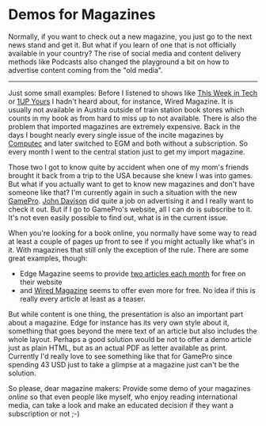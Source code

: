 # Demos for Magazines

Normally, if you want to check out a new magazine, you just go to the next news stand and get it. But what if you learn of one that is not officially available in your country? The rise of social media and content delivery methods like Podcasts also changed the playground a bit on how to advertise content coming from the &quot;old media&quot;.

--------

Just some small examples: Before I listened to shows like <a href="http://twit.tv/TWIT">This Week in Tech</a> or <a href="http://en.wikipedia.org/wiki/Listen_UP#1UP_Yours">1UP Yours</a> I hadn&#39;t heard about, for instance, Wired Magazine. It is usually not available in Austria outside of train station book stores which counts in my book as from hard to miss up to not available<i>. </i>There is also the problem that imported magazines are extremely expensive. Back in the days I bought nearly every single issue of the incite magazines by <a href="http://www.computec.de/">Computec</a> and later switched to EGM and both without a subscription. So every month I went to the central station just to get my import magazine.

Those two I got to know quite by accident when one of my mom&#39;s friends brought it back from a trip to the USA because she knew I was into games. But what if you actually want to get to know new magazines and don&#39;t have someone like that? I&#39;m currently again in such a situation with the new <a href="http://www.gamepro.com/">GamePro</a>. <a href="http://twitter.com/JwhDavison">John Davison</a> did quite a job on advertising it and I really want to check it out. But if I go to GamePro&#39;s website, all I can do is subscribe to it. It&#39;s not even easily possible to find out, what is in the current issue.

When you&#39;re looking for a book online, you normally have some way to read at least a couple of pages up front to see if you might actually like what&#39;s in it. With magazines that still only the exception of the rule. There are some great examples, though:

<ul>
	<li>
		Edge Magazine seems to provide <a href="http://edge-online.com/magazine">two articles each month</a> for free on their website</li>
	<li>
		and <a href="http://www.wired.com/magazine/18-01/">Wired Magazine</a> seems to offer even more for free. No idea if this is really every article at least as a teaser.</li>
</ul>

But while content is one thing, the presentation is also an important part about a magazine. Edge for instance has its very own style about it, something that goes beyond the mere text of an article but also includes the whole layout. Perhaps a good solution would be not to offer a demo article just as plain HTML, but as an actual PDF as letter available as print. Currently I&#39;d really love to see something like that for GamePro since spending 43 USD just to take a glimpse at a magazine just can&#39;t be the solution.

So please, dear magazine makers: Provide some demo of your magazines <em>online</em> so that even people like myself, who enjoy reading international media, can take a look and make an educated decision if they want a subscription or not ;-)

